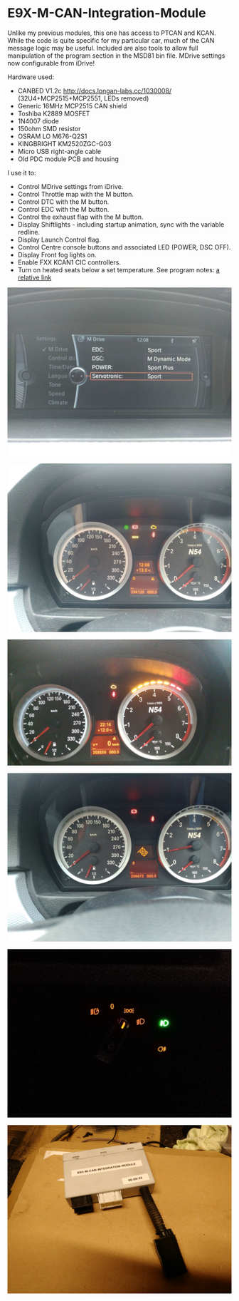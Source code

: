 # E9X-M-CAN-Integration-Module
 
Unlike my previous modules, this one has access to PTCAN and KCAN. While the code is quite specific for my particular car, much of the CAN message logic may be useful.
Included are also tools to allow full manipulation of the program section in the MSD81 bin file.
MDrive settings now configurable from iDrive!


Hardware used:
 
* CANBED V1.2c http://docs.longan-labs.cc/1030008/ (32U4+MCP2515+MCP2551, LEDs removed) 
* Generic 16MHz MCP2515 CAN shield
* Toshiba K2889 MOSFET
* 1N4007 diode
* 150ohm SMD resistor
* OSRAM LO M676-Q2S1
* KINGBRIGHT KM2520ZGC-G03
* Micro USB right-angle cable
* Old PDC module PCB and housing



I use it to:

* Control MDrive settings from iDrive.
* Control Throttle map with the M button.
* Control DTC with the M button.
* Control EDC with the M button.
* Control the exhaust flap with the M button.
* Display Shiftlights - including startup animation, sync with the variable redline.
* Display Launch Control flag.
* Control Centre console buttons and associated LED (POWER, DSC OFF).
* Display Front fog lights on.
* Enable FXX KCAN1 CIC controllers.
* Turn on heated seats below a set temperature.
See program notes: [a relative link](E9X-M-CAN-Integration-Module/program-notes.ino)


![settings](img/idrive-settings.jpg "idrive-settings")

![kombi-m](img/kombi-m.jpg "kombi-m")

![shiftlights](img/shiftlight.jpg "shiftlights")

![launchcontrol](img/launch-control/kombi.jpg "launchcontrol")

![fog](fog/indicatoron.jpg "fog")

![case](img/case.jpg "case")


